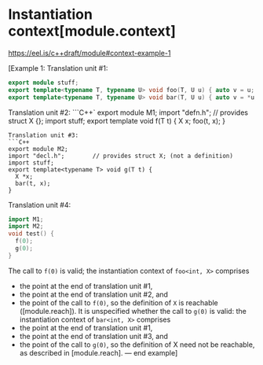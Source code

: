 # Instantiation context[module.context]

https://eel.is/c++draft/module#context-example-1

[Example 1:
Translation unit #1:
```C++
export module stuff;
export template<typename T, typename U> void foo(T, U u) { auto v = u; }
export template<typename T, typename U> void bar(T, U u) { auto v = *u; }
```

Translation unit #2:
```C++`
export module M1;
import "defn.h";        // provides struct X {};
import stuff;
export template<typename T> void f(T t) {
  X x;
  foo(t, x);
}
```
Translation unit #3:
```C++
export module M2;
import "decl.h";        // provides struct X; (not a definition)
import stuff;
export template<typename T> void g(T t) {
  X *x;
  bar(t, x);
}
```
Translation unit #4:
```C++
import M1;
import M2;
void test() {
  f(0);
  g(0);
}
```
The call to `f(0)` is valid; the instantiation context of `foo<int, X>` comprises
- the point at the end of translation unit #1,
- the point at the end of translation unit #2, and
- the point of the call to `f(0)`,
so the definition of `X` is reachable ([module.reach]).
It is unspecified whether the call to `g(0)` is valid: the instantiation context of `bar<int, X>` comprises
- the point at the end of translation unit #1,
- the point at the end of translation unit #3, and
- the point of the call to `g(0)`,
so the definition of X need not be reachable, as described in [module.reach]. — end example]

